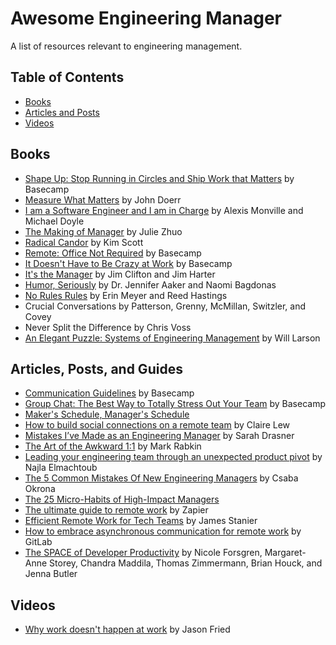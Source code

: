 # Awesome Engineering Manager

A list of resources relevant to engineering management.

## Table of Contents

- [Books](#books)
- [Articles and Posts](#articles-and-posts)
- [Videos](#videos)

## Books

- [Shape Up: Stop Running in Circles and Ship Work that Matters](https://basecamp.com/shapeup) by Basecamp
- [Measure What Matters](https://www.whatmatters.com/the-book/) by John Doerr
- [I am a Software Engineer and I am in Charge](https://leanpub.com/iamincharge/c/jd-affiliate) by Alexis Monville and Michael Doyle
- [The Making of Manager](https://www.juliezhuo.com/book/manager.html) by Julie Zhuo
- [Radical Candor](https://www.radicalcandor.com/the-book/) by Kim Scott
- [Remote: Office Not Required](https://basecamp.com/books/remote) by Basecamp
- [It Doesn't Have to Be Crazy at Work](https://basecamp.com/books/calm) by Basecamp
- [It's the Manager](https://www.gallup.com/itsthemanager/) by Jim Clifton and Jim Harter
- [Humor, Seriously](https://www.humorseriously.com/) by Dr. Jennifer Aaker and Naomi Bagdonas
- [No Rules Rules](https://www.norulesrules.com/) by Erin Meyer and Reed Hastings
- Crucial Conversations by Patterson, Grenny, McMillan, Switzler, and Covey
- Never Split the Difference by Chris Voss
- [An Elegant Puzzle: Systems of Engineering Management](https://lethain.com/elegant-puzzle/) by Will Larson

## Articles, Posts, and Guides

- [Communication Guidelines](https://basecamp.com/guides/how-we-communicate) by Basecamp
- [Group Chat: The Best Way to Totally Stress Out Your Team](https://basecamp.com/guides/group-chat-problems) by Basecamp
- [Maker's Schedule, Manager's Schedule](http://www.paulgraham.com/makersschedule.html)
- [How to build social connections on a remote team](https://m.signalvnoise.com/how-to-build-social-connection-in-a-remote-team/) by Claire Lew
- [Mistakes I’ve Made as an Engineering Manager](https://css-tricks.com/mistakes-ive-made-as-an-engineering-manager/) by Sarah Drasner
- [The Art of the Awkward 1:1](https://medium.com/@mrabkin/the-art-of-the-awkward-1-1-f4e1dcbd1c5c) by Mark Rabkin
- [Leading your engineering team through an unexpected product pivot](https://leaddev.com/technical-decision-making/leading-your-engineering-team-through-unexpected-product-pivot) by Najla Elmachtoub
- [The 5 Common Mistakes Of New Engineering Managers](https://ochronus.online/the-5-common-mistakes-of-new-engineering-managers/) by Csaba Okrona
- [The 25 Micro-Habits of High-Impact Managers](https://review.firstround.com/the-25-micro-habits-of-high-impact-managers)
- [The ultimate guide to remote work](https://zapier.com/resources/guides/remote-work) by Zapier
- [Efficient Remote Work for Tech Teams](https://newsletter.pragmaticengineer.com/p/efficient-remote-work) by James Stanier
- [How to embrace asynchronous communication for remote work](https://handbook.gitlab.com/handbook/company/culture/all-remote/asynchronous/) by GitLab
- [The SPACE of Developer Productivity](https://queue.acm.org/detail.cfm?id=3454124) by Nicole Forsgren, Margaret-Anne Storey, Chandra Maddila, Thomas Zimmermann, Brian Houck, and Jenna Butler

## Videos

- [Why work doesn't happen at work](https://www.ted.com/talks/jason_fried_why_work_doesn_t_happen_at_work) by Jason Fried
